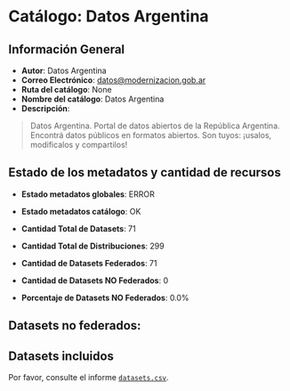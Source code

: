 
# Catálogo: Datos Argentina

## Información General

- **Autor**: Datos Argentina
- **Correo Electrónico**: datos@modernizacion.gob.ar
- **Ruta del catálogo**: None
- **Nombre del catálogo**: Datos Argentina
- **Descripción**:

> Datos Argentina. Portal de datos abiertos de la República Argentina. Encontrá datos públicos en formatos abiertos. Son tuyos: ¡usalos, modificalos y compartilos!

## Estado de los metadatos y cantidad de recursos

- **Estado metadatos globales**: ERROR
- **Estado metadatos catálogo**: OK
- **Cantidad Total de Datasets**: 71
- **Cantidad Total de Distribuciones**: 299

- **Cantidad de Datasets Federados**: 71
- **Cantidad de Datasets NO Federados**: 0
- **Porcentaje de Datasets NO Federados**: 0.0%

## Datasets no federados:



## Datasets incluidos

Por favor, consulte el informe [`datasets.csv`](datasets.csv).
